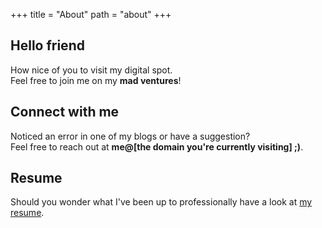 +++
title = "About"
path = "about"
+++

## Hello friend

How nice of you to visit my digital spot.  
Feel free to join me on my **mad ventures**!

## Connect with me

Noticed an error in one of my blogs or have a suggestion?  
Feel free to reach out at **me@[the domain you're currently visiting] ;)**.

## Resume

Should you wonder what I've been up to professionally have a look at [my resume](https://registry.jsonresume.org/michielvanderhoydonck?theme=stackoverflow).